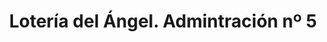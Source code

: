 ---
title: "Lotería del Ángel. Admintración nº 5"
url: /orihuela/loteria-del-angel-admintracion-no-5/
shop: Lotterie
---